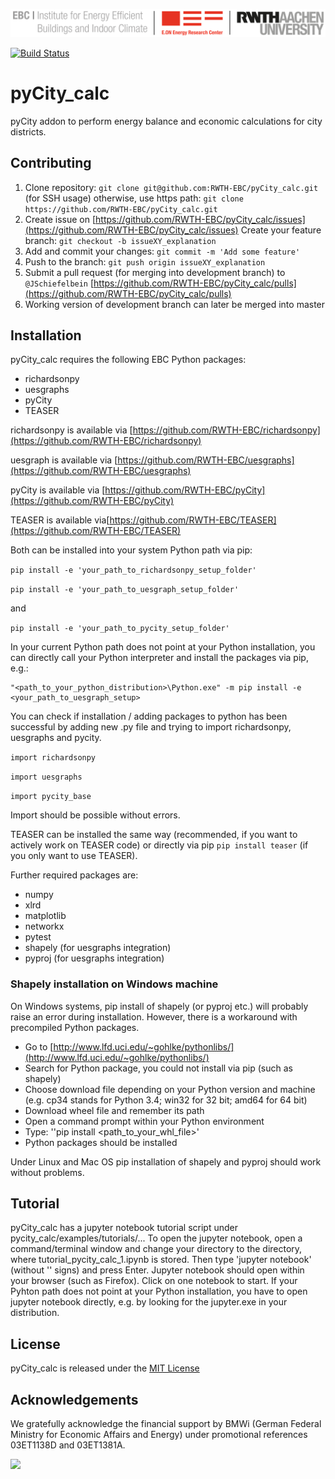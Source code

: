 ![E.ON EBC RWTH Aachen University](./doc/_static/EBC_Logo.png)

[![Build Status](https://travis-ci.com/RWTH-EBC/pyCity_calc.svg?token=ssfy4ps1Qm5kvs5yAxfm&branch=master)](https://travis-ci.com/RWTH-EBC/pyCity_calc.svg?token=ssfy4ps1Qm5kvs5yAxfm&branch=master)

#  pyCity_calc

pyCity addon to perform energy balance and economic calculations for city 
districts.

## Contributing

1. Clone repository: `git clone git@github.com:RWTH-EBC/pyCity_calc.git` 
(for SSH usage) 
   otherwise, use https path: `git clone https://github.com/RWTH-EBC/pyCity_calc.git`
2. Create issue on  [https://github.com/RWTH-EBC/pyCity_calc/issues](https://github.com/RWTH-EBC/pyCity_calc/issues)
Create your feature branch: `git checkout -b issueXY_explanation`
3. Add and commit your changes: `git commit -m 'Add some feature'`
4. Push to the branch: `git push origin issueXY_explanation`
5. Submit a pull request (for merging into development branch) to `@JSchiefelbein` [https://github.com/RWTH-EBC/pyCity_calc/pulls](https://github.com/RWTH-EBC/pyCity_calc/pulls)
6. Working version of development branch can later be merged into master

## Installation

pyCity_calc requires the following EBC Python packages:
- richardsonpy
- uesgraphs
- pyCity
- TEASER

richardsonpy is available via [https://github.com/RWTH-EBC/richardsonpy](https://github.com/RWTH-EBC/richardsonpy)

uesgraph is available via [https://github.com/RWTH-EBC/uesgraphs](https://github.com/RWTH-EBC/uesgraphs)

pyCity is available via [https://github.com/RWTH-EBC/pyCity](https://github.com/RWTH-EBC/pyCity)

TEASER is available  via[https://github.com/RWTH-EBC/TEASER](https://github.com/RWTH-EBC/TEASER)

Both can be installed into your system Python path via pip:

`pip install -e 'your_path_to_richardsonpy_setup_folder'`

`pip install -e 'your_path_to_uesgraph_setup_folder'`

and

`pip install -e 'your_path_to_pycity_setup_folder'`

In your current Python path does not point at your Python installation, you 
can directly call your Python interpreter and install the packages via pip, e.g.:

    "<path_to_your_python_distribution>\Python.exe" -m pip install -e <your_path_to_uesgraph_setup>

You can check if installation / adding packages to python has been successful
by adding new .py file and trying to import richardsonpy, uesgraphs and pycity.

`import richardsonpy`

`import uesgraphs`

`import pycity_base`

Import should be possible without errors.

TEASER can be installed the same way (recommended, if you want to actively work on TEASER code) or
directly via pip `pip install teaser` (if you only want to use TEASER).

Further required packages are:

- numpy
- xlrd
- matplotlib
- networkx
- pytest
- shapely (for uesgraphs integration)
- pyproj (for uesgraphs integration)


### Shapely installation on Windows machine

On Windows systems, pip install of shapely (or pyproj etc.) will probably raise an error during installation. 
However, there is a workaround with precompiled Python packages.

-  Go to  [http://www.lfd.uci.edu/~gohlke/pythonlibs/](http://www.lfd.uci.edu/~gohlke/pythonlibs/)
-  Search for Python package, you could not install via pip (such as shapely)
-  Choose download file depending on your Python version and machine (e.g. cp34 stands for Python 3.4; win32 for 32 bit; amd64 for 64 bit)
-  Download wheel file and remember its path
-  Open a command prompt within your Python environment 
-  Type: ''pip install <path_to_your_whl_file>'
-  Python packages should be installed

Under Linux and Mac OS pip installation of shapely and pyproj should work without problems.

## Tutorial

pyCity_calc has a jupyter notebook tutorial script under pycity_calc/examples/tutorials/... 
To open the jupyter notebook, open a command/terminal window and change your directory to the directory, 
where tutorial_pycity_calc_1.ipynb is stored. Then type 'jupyter notebook' (without '' signs) and press Enter.
Jupyter notebook should open within your browser (such as Firefox). Click on one notebook to start.
If your Pyhton path does not point at your Python installation, you have to
open jupyter notebook directly, e.g. by looking for the jupyter.exe in your distribution.

## License

pyCity_calc is released under the [MIT License](https://opensource.org/licenses/MIT)

## Acknowledgements

We gratefully acknowledge the financial support by BMWi 
(German Federal Ministry for Economic Affairs and Energy) 
under promotional references 03ET1138D and 03ET1381A.

<img src="http://www.innovation-beratung-foerderung.de/INNO/Redaktion/DE/Bilder/Titelbilder/titel_foerderlogo_bmwi.jpg;jsessionid=4BD60B6CD6337CDB6DE21DC1F3D6FEC5?__blob=poster&v=2)" width="200">
